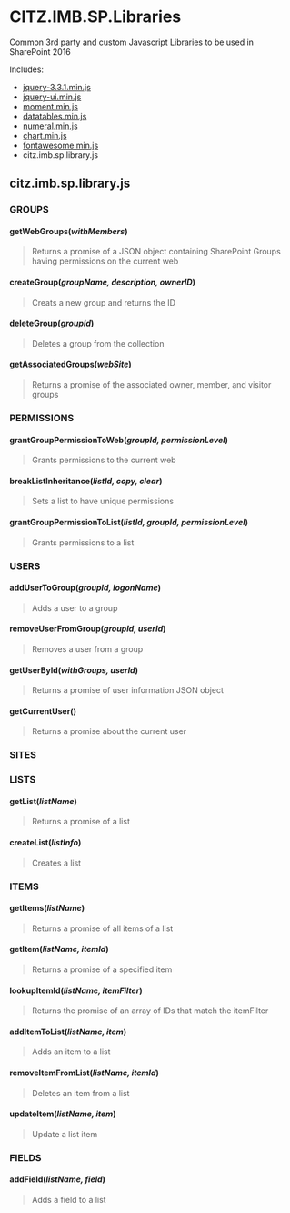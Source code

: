 # CITZ.IMB.SP.Libraries
Common 3rd party and custom Javascript Libraries to be used in SharePoint 2016

Includes:
* [jquery-3.3.1.min.js](https://jquery.com/)
* [jquery-ui.min.js](https://jqueryui.com/)
* [moment.min.js](https://momentjs.com/)
* [datatables.min.js](https://datatables.net/)
* [numeral.min.js](http://numeraljs.com/)
* [chart.min.js](https://www.chartjs.org/)
* [fontawesome.min.js](https://fontawesome.com)
* citz.imb.sp.library.js

## citz.imb.sp.library.js
### GROUPS
#### getWebGroups(*withMembers*)
> Returns a promise of a JSON object containing SharePoint Groups having permissions on the current web
#### createGroup(*groupName, description, ownerID*)
> Creats a new group and returns the ID
#### deleteGroup(*groupId*)
> Deletes a group from the collection
#### getAssociatedGroups(*webSite*)
> Returns a promise of the associated owner, member, and visitor groups

### PERMISSIONS
#### grantGroupPermissionToWeb(*groupId, permissionLevel*)
> Grants permissions to the current web
#### breakListInheritance(*listId, copy, clear*)
> Sets a list to have unique permissions
#### grantGroupPermissionToList(*listId, groupId, permissionLevel*)
> Grants permissions to a list

### USERS
#### addUserToGroup(*groupId, logonName*)
> Adds a user to a group
#### removeUserFromGroup(*groupId, userId*)
> Removes a user from a group
#### getUserById(*withGroups, userId*)
> Returns a promise of user information JSON object
#### getCurrentUser()
> Returns a promise about the current user

### SITES

### LISTS
#### getList(*listName*)
> Returns a promise of a list
#### createList(*listInfo*)
> Creates a list

### ITEMS
#### getItems(*listName*)
> Returns a promise of all items of a list
#### getItem(*listName, itemId*)
> Returns a promise of a specified item
#### lookupItemId(*listName, itemFilter*)
> Returns the promise of an array of IDs that match the itemFilter
#### addItemToList(*listName, item*)
> Adds an item to a list
#### removeItemFromList(*listName, itemId*)
> Deletes an item from a list
#### updateItem(*listName, item*)
> Update a list item

### FIELDS
#### addField(*listName, field*)
> Adds a field to a list